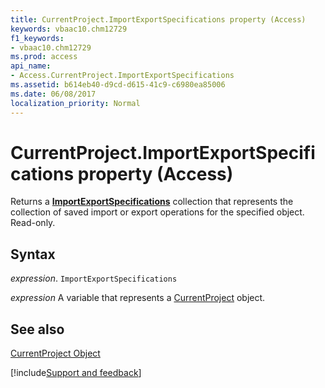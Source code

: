 ```yaml
---
title: CurrentProject.ImportExportSpecifications property (Access)
keywords: vbaac10.chm12729
f1_keywords:
- vbaac10.chm12729
ms.prod: access
api_name:
- Access.CurrentProject.ImportExportSpecifications
ms.assetid: b614eb40-d9cd-d615-41c9-c6980ea85006
ms.date: 06/08/2017
localization_priority: Normal
---
```



# CurrentProject.ImportExportSpecifications property (Access)

Returns a  **[ImportExportSpecifications](Access.ImportExportSpecifications.md)** collection that represents the collection of saved import or export operations for the specified object. Read-only.


## Syntax

_expression_. `ImportExportSpecifications`

_expression_ A variable that represents a [CurrentProject](Access.CurrentProject.md) object.


## See also


[CurrentProject Object](Access.CurrentProject.md)

[!include[Support and feedback](~/includes/feedback-boilerplate.md)]